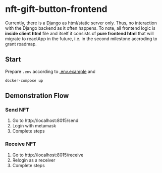 # nft-gift-button-frontend

Currently, there is a Django as html/static server only. 
Thus, no interaction with the Django backend as it often happens.
To note, all frontend logic is **inside client html** file 
and itself it consists of **pure frontend  html** that will migrate to reactApp in the future, i.e. in the second milestone accroding to grant roadmap. 

## Start
Prepare `.env` according to [.env.example](.env.example) and
```
docker-compose up
```

## Demonstration Flow

### Send NFT 
1. Go to http://localhost:8015/send
2. Login with metamask
3. Complete steps

### Receive NFT
1. Go to http://localhost:8015/receive
2. Relogin as a receiver
3. Complete steps
